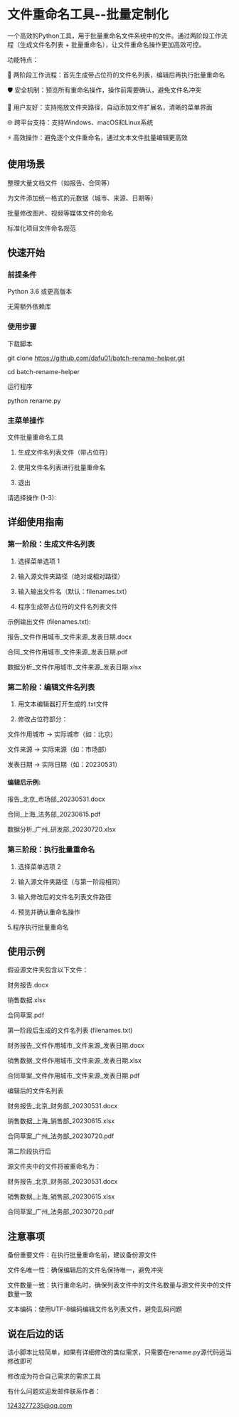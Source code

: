 # 文件重命名工具--批量定制化

一个高效的Python工具，用于批量重命名文件系统中的文件。通过两阶段工作流程（生成文件名列表 + 批量重命名），让文件重命名操作更加高效可控。

功能特点：

📝 两阶段工作流程：首先生成带占位符的文件名列表，编辑后再执行批量重命名

🛡️ 安全机制：预览所有重命名操作，操作前需要确认，避免文件名冲突

🧩 用户友好：支持拖放文件夹路径，自动添加文件扩展名，清晰的菜单界面

🌐 跨平台支持：支持Windows、macOS和Linux系统

⚡ 高效操作：避免逐个文件重命名，通过文本文件批量编辑更高效

## 使用场景
整理大量文档文件（如报告、合同等）

为文件添加统一格式的元数据（城市、来源、日期等）

批量修改图片、视频等媒体文件的命名

标准化项目文件命名规范

## 快速开始

### 前提条件
Python 3.6 或更高版本

无需额外依赖库

### 使用步骤

下载脚本

git clone https://github.com/dafu01/batch-rename-helper.git

cd batch-rename-helper

运行程序

python rename.py

### 主菜单操作


文件批量重命名工具                      

1. 生成文件名列表文件（带占位符）

2. 使用文件名列表进行批量重命名

3. 退出

请选择操作 (1-3): 

## 详细使用指南

### 第一阶段：生成文件名列表
1. 选择菜单选项 1

2. 输入源文件夹路径（绝对或相对路径）

3. 输入输出文件名（默认：filenames.txt）

4. 程序生成带占位符的文件名列表文件

示例输出文件 (filenames.txt):

报告_文件作用城市_文件来源_发表日期.docx

合同_文件作用城市_文件来源_发表日期.pdf

数据分析_文件作用城市_文件来源_发表日期.xlsx

### 第二阶段：编辑文件名列表
1. 用文本编辑器打开生成的.txt文件

2. 修改占位符部分：

文件作用城市 → 实际城市（如：北京）

文件来源 → 实际来源（如：市场部）

发表日期 → 实际日期（如：20230531）

#### 编辑后示例:

报告_北京_市场部_20230531.docx

合同_上海_法务部_20230615.pdf

数据分析_广州_研发部_20230720.xlsx

### 第三阶段：执行批量重命名
1. 选择菜单选项 2

2. 输入源文件夹路径（与第一阶段相同）

3. 输入修改后的文件名列表文件路径

4. 预览并确认重命名操作

5.程序执行批量重命名

## 使用示例
假设源文件夹包含以下文件：

财务报告.docx

销售数据.xlsx

合同草案.pdf

第一阶段后生成的文件名列表 (filenames.txt)

财务报告_文件作用城市_文件来源_发表日期.docx

销售数据_文件作用城市_文件来源_发表日期.xlsx

合同草案_文件作用城市_文件来源_发表日期.pdf

编辑后的文件名列表

财务报告_北京_财务部_20230531.docx

销售数据_上海_销售部_20230615.xlsx

合同草案_广州_法务部_20230720.pdf

第二阶段执行后

源文件夹中的文件将被重命名为：

财务报告_北京_财务部_20230531.docx

销售数据_上海_销售部_20230615.xlsx

合同草案_广州_法务部_20230720.pdf

## 注意事项
备份重要文件：在执行批量重命名前，建议备份源文件

文件名唯一性：确保编辑后的文件名保持唯一，避免冲突

文件数量一致：执行重命名时，确保列表文件中的文件名数量与源文件夹中的文件数量一致

文本编码：使用UTF-8编码编辑文件名列表文件，避免乱码问题

## 说在后边的话
该小脚本比较简单，如果有详细修改的类似需求，只需要在rename.py源代码适当修改即可

修改成为符合自己需求的需求工具

有什么问题欢迎发邮件联系作者：

1243277235@qq.com
